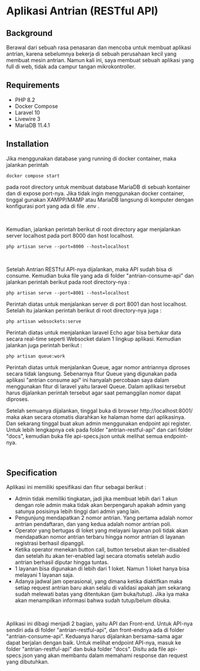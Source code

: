 # Aplikasi Antrian (RESTful API)

## Background
Berawal dari sebuah rasa penasaran dan mencoba untuk membuat aplikasi antrian, karena sebelumnya bekerja di sebuah perusahaan kecil yang membuat mesin antrian. Namun kali ini, saya membuat sebuah aplikasi yang full di web, tidak ada campur tangan mikrokontroller.

## Requirements

- PHP 8.2
- Docker Compose
- Laravel 10
- Livewire 3
- MariaDB 11.4.1

## Installation

Jika menggunakan database yang running di docker container, maka jalankan perintah 
```
docker compose start
```
pada root directory untuk membuat database MariaDB di sebuah kontainer dan di expose port-nya.
Jika tidak ingin menggunakan docker container, tinggal gunakan XAMPP/MAMP atau MariaDB langsung di komputer dengan konfigurasi port yang 
ada di file .env .

<br>

Kemudian, jalankan perintah berikut di root directory agar menjalankan server localhost pada port 8000 dan host localhost.
```
php artisan serve --port=8000 --host=localhost
```


<br>

Setelah Antrian RESTful API-nya dijalankan, maka API sudah bisa di consume. Kemudian buka file yang ada di folder "antrian-consume-api" dan jalankan perintah berikut pada root directory-nya :

```
php artisan serve --port=8001 --host=localhost
```

Perintah diatas untuk menjalankan server di port 8001 dan host localhost. Setelah itu jalankan perintah berikut di root directory-nya juga :

```
php artisan websockets:serve
```
Perintah diatas untuk menjalankan laravel Echo agar bisa bertukar data secara real-time seperti Websocket dalam 1 lingkup aplikasi.
Kemudian jalankan juga perintah berikut :

```
php artisan queue:work
```
Perintah diatas untuk menjalankan Queue, agar nomor antriannya diproses secara tidak langsung. Sebenarnya fitur Queue yang digunakan pada aplikasi "antrian consume api" ini hanyalah percobaan saya dalam menggunakan fitur di laravel yaitu laravel Queue. Dalam aplikasi tersebut harus dijalankan perintah tersebut agar saat pemanggilan nomor dapat diproses.

Setelah semuanya dijalankan, tinggal buka di browser http://localhost:8001/ maka akan secara otomatis diarahkan ke halaman home dari aplikasinya. Dan sekarang tinggal buat akun admin menggunakan endpoint api register. Untuk lebih lengkapnya cek pada folder "antrian-restful-api" dan cari folder "docs", kemudian buka file api-specs.json untuk melihat semua endpoint-nya.

<br>

## Specification
Aplikasi ini memiliki spesifikasi dan fitur sebagai berikut :
- Admin tidak memiliki tingkatan, jadi jika membuat lebih dari 1 akun dengan role admin maka tidak akan berpengaruh apakah admin yang satunya posisinya lebih tinggi dari admin yang lain.
- Pengunjung mendapatkan 2 nomor antrian. Yang pertama adalah nomor antrian pendaftaran, dan yang kedua adalah nomor antrian poli.
- Operator yang bertugas di loket yang melayani layanan poli tidak akan mendapatkan nomor antrian terbaru hingga nomor antrian di layanan registrasi berhasil dipanggil.
- Ketika operator menekan button call, button tersebut akan ter-disabled dan setelah itu akan ter-enabled lagi secara otomatis setelah audio antrian berhasil diputar hingga tuntas.
- 1 layanan bisa digunakan di lebih dari 1 loket. Namun 1 loket hanya bisa melayani 1 layanan saja.
- Adanya jadwal jam operasional, yang dimana ketika diaktifkan maka setiap request antrian baru akan selalu di validasi apakah jam sekarang sudah melewati batas yang ditentukan (jam buka/tutup). Jika iya maka akan menampilkan informasi bahwa sudah tutup/belum dibuka.

<br>

Aplikasi ini dibagi menjadi 2 bagian, yaitu API dan Front-end. Untuk API-nya sendiri ada di folder "antrian-restful-api", dan front-endnya ada di folder "antrian-consume-api". Keduanya harus dijalankan bersama-sama agar dapat berjalan dengan baik. Untuk melihat endpoint API-nya, masuk ke folder "antrian-restful-api" dan buka folder "docs". Disitu ada file api-specs.json yang akan membantu dalam memahami response dan request yang dibutuhkan.